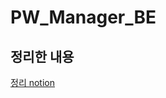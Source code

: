 # PW_Manager_BE

## 정리한 내용
[정리 notion](https://brawny-tachometer-42f.notion.site/2fc60b1c7a3948bebf3e7c9e7ec1531f?v=fc0e7baa84404bdd914e90bb358a9409&pvs=4)
